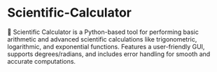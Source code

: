 # Scientific-Calculator
🧮 Scientific Calculator is a Python-based tool for performing basic arithmetic and advanced scientific calculations like trigonometric, logarithmic, and exponential functions. Features a user-friendly GUI, supports degrees/radians, and includes error handling for smooth and accurate computations.
